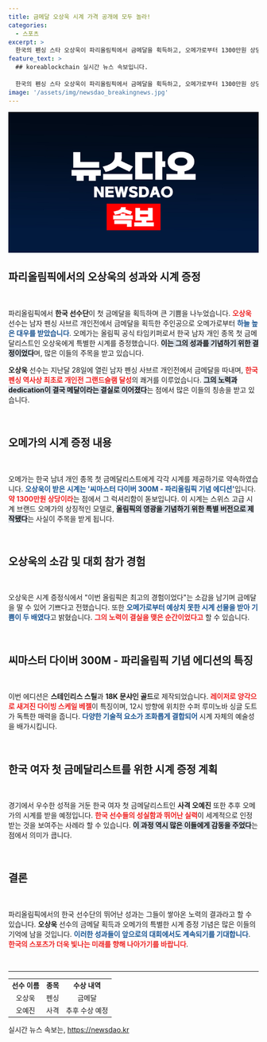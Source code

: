 ```yaml
---
title: 금메달 오상욱 시계 가격 공개에 모두 놀라!
categories:
  - 스포츠
excerpt: >
  한국의 펜싱 스타 오상욱이 파리올림픽에서 금메달을 획득하고, 오메가로부터 1300만원 상당의 기념 시계를 선물받았다. 최고의 경험이었다는 그의 감격을 담은 순간을 놓치지 마세요!
feature_text: >
  ## koreablockchain 실시간 뉴스 속보입니다.

  한국의 펜싱 스타 오상욱이 파리올림픽에서 금메달을 획득하고, 오메가로부터 1300만원 상당의 기념 시계를 선물받았다. 최고의 경험이었다는 그의 감격을 담은 순간을 놓치지 마세요!
image: '/assets/img/newsdao_breakingnews.jpg'
---
```


<p><img src="/assets/img/newsdao_breakingnews.jpg" alt="koreablockchain 속보" /></p>

<h2 data-ke-size="size26">파리올림픽에서의 오상욱의 성과와 시계 증정</h2>

<p data-ke-size="size16">&nbsp;</p>

<p>파리올림픽에서 <b>한국 선수단</b>이 첫 금메달을 획득하며 큰 기쁨을 나누었습니다. <b><span style="color: #ee2323;">오상욱</span></b> 선수는 남자 펜싱 사브르 개인전에서 금메달을 획득한 주인공으로 오메가로부터 <b><span style="color: #1a5490;">하늘 높은 대우를 받았습니다</span></b>. 오메가는 올림픽 공식 타임키퍼로서 한국 남자 개인 종목 첫 금메달리스트인 오상욱에게 특별한 시계를 증정했습니다. <b><span style="background-color: #21538527;">이는 그의 성과를 기념하기 위한 결정이었다</span></b>며, 많은 이들의 주목을 받고 있습니다.</p>

<p><b>오상욱</b> 선수는 지난달 28일에 열린 남자 펜싱 사브르 개인전에서 금메달을 따내며, <b><span style="color: #ee2323;">한국 펜싱 역사상 최초로 개인전 그랜드슬램 달성</span></b>의 쾌거를 이루었습니다. <b><span style="background-color: #21538527;">그의 노력과 dedication이 결국 메달이라는 결실로 이어졌다</span></b>는 점에서 많은 이들의 칭송을 받고 있습니다.</p>

<p data-ke-size="size16">&nbsp;</p>

<h2 data-ke-size="size26">오메가의 시계 증정 내용</h2>

<p data-ke-size="size16">&nbsp;</p>

<p>오메가는 한국 남녀 개인 종목 첫 금메달리스트에게 각각 시계를 제공하기로 약속하였습니다. <b><span style="color: #1a5490;">오상욱이 받은 시계는 '씨마스터 다이버 300M - 파리올림픽 기념 에디션'</span></b>입니다. <b><span style="color: #ee2323;">약 1300만원 상당이라</span></b>는 점에서 그 럭셔리함이 돋보입니다. 이 시계는 스위스 고급 시계 브랜드 오메가의 상징적인 모델로, <b><span style="background-color: #21538527;">올림픽의 영광을 기념하기 위한 특별 버전으로 제작됐다</span></b>는 사실이 주목을 받게 됩니다. </p>

<p data-ke-size="size16">&nbsp;</p>

<h2 data-ke-size="size26">오상욱의 소감 및 대회 참가 경험</h2>

<p data-ke-size="size16">&nbsp;</p>

<p>오상욱은 시계 증정식에서 "이번 올림픽은 최고의 경험이었다"는 소감을 남기며 금메달을 딸 수 있어 기쁘다고 전했습니다. 또한 <b><span style="color: #1a5490;">오메가로부터 예상치 못한 시계 선물을 받아 기쁨이 두 배였다</span></b>고 밝혔습니다. <b><span style="color: #ee2323;">그의 노력이 결실을 맺은 순간이었다고</span></b> 할 수 있습니다.</p>

<p data-ke-size="size16">&nbsp;</p>

<h2 data-ke-size="size26">씨마스터 다이버 300M - 파리올림픽 기념 에디션의 특징</h2>

<p data-ke-size="size16">&nbsp;</p>

<p>이번 에디션은 <b>스테인리스 스틸</b>과 <b>18K 문샤인 골드</b>로 제작되었습니다. <b><span style="color: #ee2323;">레이저로 양각으로 새겨진 다이빙 스케일 베젤</span></b>이 특징이며, 12시 방향에 위치한 수퍼 루미노바 싱글 도트가 독특한 매력을 줍니다. <b><span style="color: #1a5490;">다양한 기술적 요소가 조화롭게 결합되어</span></b> 시계 자체의 예술성을 배가시킵니다.</p>

<p data-ke-size="size16">&nbsp;</p>

<h2 data-ke-size="size26">한국 여자 첫 금메달리스트를 위한 시계 증정 계획</h2>

<p data-ke-size="size16">&nbsp;</p>

<p>경기에서 우수한 성적을 거둔 한국 여자 첫 금메달리스트인 <b>사격 오예진</b> 또한 추후 오메가의 시계를 받을 예정입니다. <b><span style="color: #ee2323;">한국 선수들의 성실함과 뛰어난 실력</span></b>이 세계적으로 인정받는 것을 보여주는 사례라 할 수 있습니다. <b><span style="background-color: #21538527;">이 과정 역시 많은 이들에게 감동을 주었다</span></b>는 점에서 의미가 큽니다.</p>

<p data-ke-size="size16">&nbsp;</p>

<h2 data-ke-size="size26">결론</h2>

<p data-ke-size="size16">&nbsp;</p>

<p>파리올림픽에서의 한국 선수단의 뛰어난 성과는 그들이 쌓아온 노력의 결과라고 할 수 있습니다. <b>오상욱</b> 선수의 금메달 획득과 오메가의 특별한 시계 증정 기념은 많은 이들의 기억에 남을 것입니다. <b><span style="color: #1a5490;">이러한 성과들이 앞으로의 대회에서도 계속되기를 기대합니다</span></b>. <b><span style="color: #ee2323;">한국의 스포츠가 더욱 빛나는 미래를 향해 나아가기를 바랍니다</span></b>. </p>

<p data-ke-size="size16">&nbsp;</p>

<hr />

<table>
    <tr>
        <td style="text-align: center; height: 17px;"><b>선수 이름</b></td>
        <td style="text-align: center; height: 17px;"><b>종목</b></td>
        <td style="text-align: center; height: 17px;"><b>수상 내역</b></td>
    </tr>
    <tr>
        <td style="text-align: center; height: 17px;">오상욱</td>
        <td style="text-align: center; height: 17px;">펜싱</td>
        <td style="text-align: center; height: 17px;">금메달</td>
    </tr>
    <tr>
        <td style="text-align: center; height: 17px;">오예진</td>
        <td style="text-align: center; height: 17px;">사격</td>
        <td style="text-align: center; height: 17px;">추후 수상 예정</td>
    </tr>
</table>
실시간 뉴스 속보는, <a href="https://newsdao.kr" rel="dofollow">https://newsdao.kr</a>


